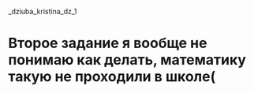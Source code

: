 _dziuba_kristina_dz_1

# Второе задание я вообще не понимаю как делать, математику такую не проходили в школе(

